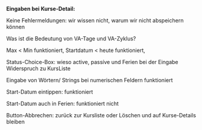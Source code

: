 **Eingaben bei Kurse-Detail:**

Keine Fehlermeldungen: wir wissen nicht, warum wir nicht abspeichern können

Was ist die Bedeutung von VA-Tage und VA-Zyklus?

Max < Min funktioniert, Startdatum < heute funktioniert,

Status-Choice-Box: wieso active, passíve und Ferien bei der Eingabe
Widerspruch zu KursListe

Eingabe von Wörtern/ Strings bei numerischen Feldern funktioniert

Start-Datum eintippen: funktioniert

Start-Datum auch in Ferien: funktioniert nicht

Button-Abbrechen: zurück zur Kursliste oder Löschen und auf Kurse-Details bleiben



